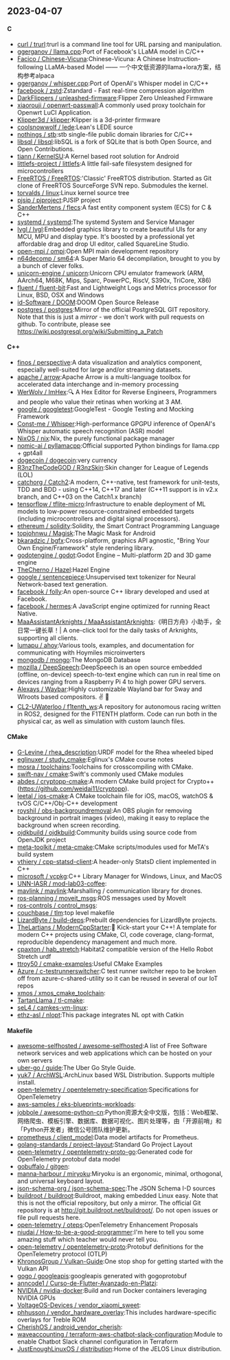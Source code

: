 ## 2023-04-07

#### C
* [curl / trurl](https://github.com/curl/trurl):trurl is a command line tool for URL parsing and manipulation.
* [ggerganov / llama.cpp](https://github.com/ggerganov/llama.cpp):Port of Facebook's LLaMA model in C/C++
* [Facico / Chinese-Vicuna](https://github.com/Facico/Chinese-Vicuna):Chinese-Vicuna: A Chinese Instruction-following LLaMA-based Model —— 一个中文低资源的llama+lora方案，结构参考alpaca
* [ggerganov / whisper.cpp](https://github.com/ggerganov/whisper.cpp):Port of OpenAI's Whisper model in C/C++
* [facebook / zstd](https://github.com/facebook/zstd):Zstandard - Fast real-time compression algorithm
* [DarkFlippers / unleashed-firmware](https://github.com/DarkFlippers/unleashed-firmware):Flipper Zero Unleashed Firmware
* [xiaorouji / openwrt-passwall](https://github.com/xiaorouji/openwrt-passwall):A commonly used proxy toolchain for Openwrt LuCI Application.
* [Klipper3d / klipper](https://github.com/Klipper3d/klipper):Klipper is a 3d-printer firmware
* [coolsnowwolf / lede](https://github.com/coolsnowwolf/lede):Lean's LEDE source
* [nothings / stb](https://github.com/nothings/stb):stb single-file public domain libraries for C/C++
* [libsql / libsql](https://github.com/libsql/libsql):libSQL is a fork of SQLite that is both Open Source, and Open Contributions.
* [tiann / KernelSU](https://github.com/tiann/KernelSU):A Kernel based root solution for Android
* [littlefs-project / littlefs](https://github.com/littlefs-project/littlefs):A little fail-safe filesystem designed for microcontrollers
* [FreeRTOS / FreeRTOS](https://github.com/FreeRTOS/FreeRTOS):'Classic' FreeRTOS distribution. Started as Git clone of FreeRTOS SourceForge SVN repo. Submodules the kernel.
* [torvalds / linux](https://github.com/torvalds/linux):Linux kernel source tree
* [pjsip / pjproject](https://github.com/pjsip/pjproject):PJSIP project
* [SanderMertens / flecs](https://github.com/SanderMertens/flecs):A fast entity component system (ECS) for C & C++
* [systemd / systemd](https://github.com/systemd/systemd):The systemd System and Service Manager
* [lvgl / lvgl](https://github.com/lvgl/lvgl):Embedded graphics library to create beautiful UIs for any MCU, MPU and display type. It's boosted by a professional yet affordable drag and drop UI editor, called SquareLine Studio.
* [open-mpi / ompi](https://github.com/open-mpi/ompi):Open MPI main development repository
* [n64decomp / sm64](https://github.com/n64decomp/sm64):A Super Mario 64 decompilation, brought to you by a bunch of clever folks.
* [unicorn-engine / unicorn](https://github.com/unicorn-engine/unicorn):Unicorn CPU emulator framework (ARM, AArch64, M68K, Mips, Sparc, PowerPC, RiscV, S390x, TriCore, X86)
* [fluent / fluent-bit](https://github.com/fluent/fluent-bit):Fast and Lightweight Logs and Metrics processor for Linux, BSD, OSX and Windows
* [id-Software / DOOM](https://github.com/id-Software/DOOM):DOOM Open Source Release
* [postgres / postgres](https://github.com/postgres/postgres):Mirror of the official PostgreSQL GIT repository. Note that this is just a *mirror* - we don't work with pull requests on github. To contribute, please see https://wiki.postgresql.org/wiki/Submitting_a_Patch

#### C++
* [finos / perspective](https://github.com/finos/perspective):A data visualization and analytics component, especially well-suited for large and/or streaming datasets.
* [apache / arrow](https://github.com/apache/arrow):Apache Arrow is a multi-language toolbox for accelerated data interchange and in-memory processing
* [WerWolv / ImHex](https://github.com/WerWolv/ImHex):🔍
A Hex Editor for Reverse Engineers, Programmers and people who value their retinas when working at 3 AM.
* [google / googletest](https://github.com/google/googletest):GoogleTest - Google Testing and Mocking Framework
* [Const-me / Whisper](https://github.com/Const-me/Whisper):High-performance GPGPU inference of OpenAI's Whisper automatic speech recognition (ASR) model
* [NixOS / nix](https://github.com/NixOS/nix):Nix, the purely functional package manager
* [nomic-ai / pyllamacpp](https://github.com/nomic-ai/pyllamacpp):Official supported Python bindings for llama.cpp + gpt4all
* [dogecoin / dogecoin](https://github.com/dogecoin/dogecoin):very currency
* [R3nzTheCodeGOD / R3nzSkin](https://github.com/R3nzTheCodeGOD/R3nzSkin):Skin changer for League of Legends (LOL)
* [catchorg / Catch2](https://github.com/catchorg/Catch2):A modern, C++-native, test framework for unit-tests, TDD and BDD - using C++14, C++17 and later (C++11 support is in v2.x branch, and C++03 on the Catch1.x branch)
* [tensorflow / tflite-micro](https://github.com/tensorflow/tflite-micro):Infrastructure to enable deployment of ML models to low-power resource-constrained embedded targets (including microcontrollers and digital signal processors).
* [ethereum / solidity](https://github.com/ethereum/solidity):Solidity, the Smart Contract Programming Language
* [topjohnwu / Magisk](https://github.com/topjohnwu/Magisk):The Magic Mask for Android
* [bkaradzic / bgfx](https://github.com/bkaradzic/bgfx):Cross-platform, graphics API agnostic, "Bring Your Own Engine/Framework" style rendering library.
* [godotengine / godot](https://github.com/godotengine/godot):Godot Engine – Multi-platform 2D and 3D game engine
* [TheCherno / Hazel](https://github.com/TheCherno/Hazel):Hazel Engine
* [google / sentencepiece](https://github.com/google/sentencepiece):Unsupervised text tokenizer for Neural Network-based text generation.
* [facebook / folly](https://github.com/facebook/folly):An open-source C++ library developed and used at Facebook.
* [facebook / hermes](https://github.com/facebook/hermes):A JavaScript engine optimized for running React Native.
* [MaaAssistantArknights / MaaAssistantArknights](https://github.com/MaaAssistantArknights/MaaAssistantArknights):《明日方舟》小助手，全日常一键长草！| A one-click tool for the daily tasks of Arknights, supporting all clients.
* [lumapu / ahoy](https://github.com/lumapu/ahoy):Various tools, examples, and documentation for communicating with Hoymiles microinverters
* [mongodb / mongo](https://github.com/mongodb/mongo):The MongoDB Database
* [mozilla / DeepSpeech](https://github.com/mozilla/DeepSpeech):DeepSpeech is an open source embedded (offline, on-device) speech-to-text engine which can run in real time on devices ranging from a Raspberry Pi 4 to high power GPU servers.
* [Alexays / Waybar](https://github.com/Alexays/Waybar):Highly customizable Wayland bar for Sway and Wlroots based compositors.
✌️
🎉
* [CL2-UWaterloo / f1tenth_ws](https://github.com/CL2-UWaterloo/f1tenth_ws):A repository for autonomous racing written in ROS2, designed for the F1TENTH platform. Code can run both in the physical car, as well as simulation with custom launch files.

#### CMake
* [G-Levine / rhea_description](https://github.com/G-Levine/rhea_description):URDF model for the Rhea wheeled biped
* [eglinuxer / study_cmake](https://github.com/eglinuxer/study_cmake):Eglinux's CMake course notes
* [mosra / toolchains](https://github.com/mosra/toolchains):Toolchains for crosscompiling with CMake.
* [swift-nav / cmake](https://github.com/swift-nav/cmake):Swift's commonly used CMake modules
* [abdes / cryptopp-cmake](https://github.com/abdes/cryptopp-cmake):A modern CMake build project for Crypto++ (https://github.com/weidai11/cryptopp).
* [leetal / ios-cmake](https://github.com/leetal/ios-cmake):A CMake toolchain file for iOS, macOS, watchOS & tvOS C/C++/Obj-C++ development
* [royshil / obs-backgroundremoval](https://github.com/royshil/obs-backgroundremoval):An OBS plugin for removing background in portrait images (video), making it easy to replace the background when screen recording.
* [ojdkbuild / ojdkbuild](https://github.com/ojdkbuild/ojdkbuild):Community builds using source code from OpenJDK project
* [meta-toolkit / meta-cmake](https://github.com/meta-toolkit/meta-cmake):CMake scripts/modules used for MeTA's build system
* [vthiery / cpp-statsd-client](https://github.com/vthiery/cpp-statsd-client):A header-only StatsD client implemented in C++
* [microsoft / vcpkg](https://github.com/microsoft/vcpkg):C++ Library Manager for Windows, Linux, and MacOS
* [UNN-IASR / mod-lab03-coffee](https://github.com/UNN-IASR/mod-lab03-coffee):
* [mavlink / mavlink](https://github.com/mavlink/mavlink):Marshalling / communication library for drones.
* [ros-planning / moveit_msgs](https://github.com/ros-planning/moveit_msgs):ROS messages used by MoveIt
* [ros-controls / control_msgs](https://github.com/ros-controls/control_msgs):
* [couchbase / tlm](https://github.com/couchbase/tlm):top level makefile
* [LizardByte / build-deps](https://github.com/LizardByte/build-deps):Prebuilt dependencies for LizardByte projects.
* [TheLartians / ModernCppStarter](https://github.com/TheLartians/ModernCppStarter):🚀
Kick-start your C++! A template for modern C++ projects using CMake, CI, code coverage, clang-format, reproducible dependency management and much more.
* [cpaxton / hab_stretch](https://github.com/cpaxton/hab_stretch):Habitat2 compatible version of the Hello Robot Stretch urdf
* [ttroy50 / cmake-examples](https://github.com/ttroy50/cmake-examples):Useful CMake Examples
* [Azure / c-testrunnerswitcher](https://github.com/Azure/c-testrunnerswitcher):C test runner switcher repo to be broken off from azure-c-shared-utility so it can be reused in several of our IoT repos
* [xmos / xmos_cmake_toolchain](https://github.com/xmos/xmos_cmake_toolchain):
* [TartanLlama / tl-cmake](https://github.com/TartanLlama/tl-cmake):
* [seL4 / camkes-vm-linux](https://github.com/seL4/camkes-vm-linux):
* [ethz-asl / nlopt](https://github.com/ethz-asl/nlopt):This package integrates NL opt with Catkin

#### Makefile
* [awesome-selfhosted / awesome-selfhosted](https://github.com/awesome-selfhosted/awesome-selfhosted):A list of Free Software network services and web applications which can be hosted on your own servers
* [uber-go / guide](https://github.com/uber-go/guide):The Uber Go Style Guide.
* [yuk7 / ArchWSL](https://github.com/yuk7/ArchWSL):ArchLinux based WSL Distribution. Supports multiple install.
* [open-telemetry / opentelemetry-specification](https://github.com/open-telemetry/opentelemetry-specification):Specifications for OpenTelemetry
* [aws-samples / eks-blueprints-workloads](https://github.com/aws-samples/eks-blueprints-workloads):
* [jobbole / awesome-python-cn](https://github.com/jobbole/awesome-python-cn):Python资源大全中文版，包括：Web框架、网络爬虫、模板引擎、数据库、数据可视化、图片处理等，由「开源前哨」和「Python开发者」微信公号团队维护更新。
* [prometheus / client_model](https://github.com/prometheus/client_model):Data model artifacts for Prometheus.
* [golang-standards / project-layout](https://github.com/golang-standards/project-layout):Standard Go Project Layout
* [open-telemetry / opentelemetry-proto-go](https://github.com/open-telemetry/opentelemetry-proto-go):Generated code for OpenTelemetry protobuf data model
* [gobuffalo / gitgen](https://github.com/gobuffalo/gitgen):
* [manna-harbour / miryoku](https://github.com/manna-harbour/miryoku):Miryoku is an ergonomic, minimal, orthogonal, and universal keyboard layout.
* [json-schema-org / json-schema-spec](https://github.com/json-schema-org/json-schema-spec):The JSON Schema I-D sources
* [buildroot / buildroot](https://github.com/buildroot/buildroot):Buildroot, making embedded Linux easy. Note that this is not the official repository, but only a mirror. The official Git repository is at http://git.buildroot.net/buildroot/. Do not open issues or file pull requests here.
* [open-telemetry / oteps](https://github.com/open-telemetry/oteps):OpenTelemetry Enhancement Proposals
* [niudai / How-to-be-a-good-programmer](https://github.com/niudai/How-to-be-a-good-programmer):I'm here to tell you some amazing stuff which teacher would never tell you.
* [open-telemetry / opentelemetry-proto](https://github.com/open-telemetry/opentelemetry-proto):Protobuf definitions for the OpenTelemetry protocol (OTLP)
* [KhronosGroup / Vulkan-Guide](https://github.com/KhronosGroup/Vulkan-Guide):One stop shop for getting started with the Vulkan API
* [gogo / googleapis](https://github.com/gogo/googleapis):googleapis generated with gogoprotobuf
* [anncode1 / Curso-de-Flutter-Avanzado-en-Platzi](https://github.com/anncode1/Curso-de-Flutter-Avanzado-en-Platzi):
* [NVIDIA / nvidia-docker](https://github.com/NVIDIA/nvidia-docker):Build and run Docker containers leveraging NVIDIA GPUs
* [VoltageOS-Devices / vendor_xiaomi_sweet](https://github.com/VoltageOS-Devices/vendor_xiaomi_sweet):
* [phhusson / vendor_hardware_overlay](https://github.com/phhusson/vendor_hardware_overlay):This includes hardware-specific overlays for Treble ROM
* [CherishOS / android_vendor_cherish](https://github.com/CherishOS/android_vendor_cherish):
* [waveaccounting / terraform-aws-chatbot-slack-configuration](https://github.com/waveaccounting/terraform-aws-chatbot-slack-configuration):Module to enable Chatbot Slack channel configuration in Terraform
* [JustEnoughLinuxOS / distribution](https://github.com/JustEnoughLinuxOS/distribution):Home of the JELOS Linux distribution.
